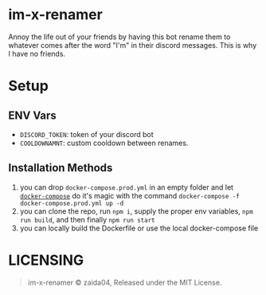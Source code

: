 # im-x-renamer
Annoy the life out of your friends by having this bot rename them to whatever comes after the word "I'm" in their discord messages. This is why I have no friends.

# Setup

## ENV Vars
- `DISCORD_TOKEN`: token of your discord bot
- `COOLDOWNAMNT`: custom cooldown between renames.

## Installation Methods
1. you can drop `docker-compose.prod.yml` in an empty folder and let [`docker-compose`](https://docs.docker.com/compose/) do it's magic with the command `docker-compose -f docker-compose.prod.yml up -d`
2. you can clone the repo, run `npm i`, supply the proper env variables, `npm run build`, and then finally `npm run start`
3. you can locally build the Dockerfile or use the local docker-compose file


# LICENSING
> im-x-renamer © zaida04, Released under the MIT License.
